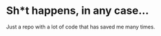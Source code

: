 Sh*t happens, in any case...
============================

Just a repo with a lot of code that has saved me many times.


